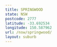 ```yaml
---
title: SPRINGWOOD
state: NSW
postcode: 2777
latitude: -33.692534
longitude: 150.587962
url: /nsw/springwood/
layout: suburb
---
```

